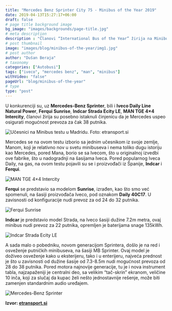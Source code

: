 ```yaml
---
title: "Mercedes Benz Sprinter City 75 - Minibus of the Year 2019"
date: 2019-04-13T15:27:17+06:00
draft: false
# page title background image
bg_image: "images/backgrounds/page-title.jpg"
# meta description
description : "Članovi “International Bus of the Year” žirija na Minibus Euro Testu u Madridu su Mercedesu Sprinter City 75 dodelili titulu “Minibus of the Year 2019”."
# post thumbnail
image: "images/blog/minibus-of-the-year/img1.jpg"
# post author
author: "Dušan Beraja"
# taxonomy
categories: ["Autobusi"]
tags: ["iveco", "mercedes benz", "man", "minibus"]
withVideo: "false"
pageUrl: "blog/minibus-of-the-year"
# type
type: "post"
---
```


U konkurenciji su, uz **Mercedes-Benz Sprinter**, bili i **Iveco Daily Line Natural Power**, **Ferqui Sunrise**, **Indcar Strada Ecity LE**, **MAN TGE 4×4 Intercity**, članovi žirija su posebno istaknuli činjenicu da je Mercedes uspeo osigurati mogućnost prevoza za čak 38 putnika.

![Učesnici na Minibus testu u Madridu. Foto: etransport.si](/images/blog/minibus-of-the-year/img2.jpg "Učesnici na Minibus testu u Madridu. Foto: etransport.si")

Mercedes se na ovom testu izborio sa jednim učesnikom iz svoje zemlje, Manom, koji je relativno nov u svetu minibuseva i nema toliko dugu istoriju kao Mercedes, pored Mana, borio se sa Ivecom, što u originalnoj izvedbi ove fabrike, što u nadogradnji na šasijama Iveca. Pored popularnog Iveca Daily, na gas, na ovom testu pojavili su se i proizvođači iz Španije, **Indcar** i **Ferqui**.

![MAN TGE 4×4 Intercity](/images/blog/minibus-of-the-year/img3.jpg "MAN TGE 4×4 Intercity")

**Ferqui** se predstavio sa modelom **Sunrise**, izrađen, kao što smo već spomenuli, na šasiji proizvođača Iveco, pod oznakom **Daily 40C17**. U zavisnosti od konfiguracije nudi prevoz za od 24 do 32 putnika.

![Ferqui Sunrise](/images/blog/minibus-of-the-year/img4.jpg "Ferqui Sunrise")

**Indcar** je predstavio model Strada, na Iveco šasiji dužine 7.2m metra, ovaj minibus nudi prevoz za 22 putnika, opremljen je baterijama snage 135kWh.

![Indcar Strada Ecity LE](/images/blog/minibus-of-the-year/img5.jpg "Indcar Strada Ecity LE")

A sada malo o pobedniku, novom generacijom Sprintera, došlo je na red i osveženje putničkih minibuseva, na šasiji MB Sprinter. Ovaj model je doživeo osveženje kako u eksterijeru, tako i u enterijeru, najveća prednost je što u zavisnosti od dužine šasije od 7.3-8.5m nudi mogućnost prevoza od 28 do 38 putnika. Pored motora najnovije generacije, tu je i nova instrument tabla, najzapaženiji je centralni deo, sa velikim “tač-skrin” ekranom, veličine 10 inča, koji za slučaj da kupac želi nešto jednostavnije rešenje, može biti zamenjen standardnim audio uređajem.

![Mercedes-Benz Sprinter](/images/blog/minibus-of-the-year/img6.jpg "Mercedes-Benz Sprinter")

**Izvor: [etransport.si](https://www.etransport.si/)**